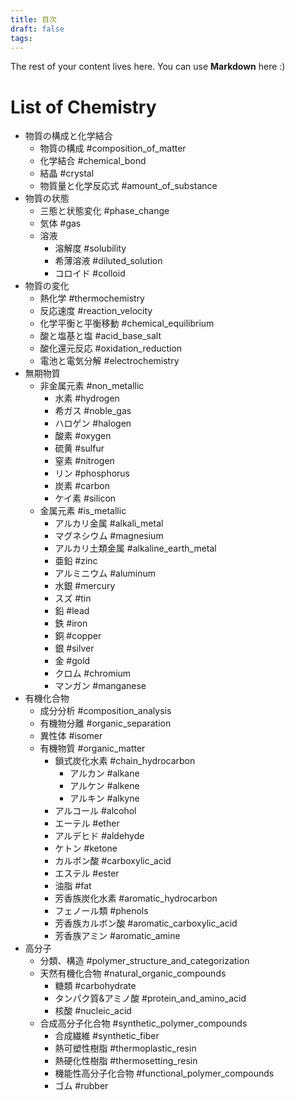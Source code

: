 ```yaml
---
title: 目次
draft: false
tags:
---
```

 
The rest of your content lives here. You can use **Markdown** here :)
# List of Chemistry
- 物質の構成と化学結合
	- 物質の構成 #composition_of_matter
	- 化学結合 #chemical_bond
	- 結晶 #crystal
	- 物質量と化学反応式 #amount_of_substance
- 物質の状態
	- 三態と状態変化 #phase_change
	- 気体 #gas
	- 溶液 
		- 溶解度 #solubility
		- 希薄溶液 #diluted_solution
		- コロイド #colloid
- 物質の変化
	- 熱化学 #thermochemistry
	- 反応速度 #reaction_velocity
	- 化学平衡と平衡移動 #chemical_equilibrium
	- 酸と塩基と塩 #acid_base_salt
	- 酸化還元反応 #oxidation_reduction
	- 電池と電気分解 #electrochemistry
- 無期物質
	- 非金属元素 #non_metallic
		- 水素 #hydrogen
		- 希ガス #noble_gas
		- ハロゲン #halogen
		- 酸素 #oxygen  
		- 硫黄 #sulfur
		- 窒素 #nitrogen
		- リン #phosphorus
		- 炭素 #carbon
		- ケイ素 #silicon 
	- 金属元素 #is_metallic
		- アルカリ金属 #alkali_metal
		- マグネシウム #magnesium 
		- アルカリ土類金属 #alkaline_earth_metal
		- 亜鉛 #zinc
		- アルミニウム #aluminum
		- 水銀 #mercury  
		- スズ #tin  
		- 鉛 #lead  
		- 鉄 #iron
		- 銅 #copper
		- 銀 #silver 
		- 金 #gold 
		- クロム #chromium 
		- マンガン #manganese
- 有機化合物
	- 成分分析 #composition_analysis
	- 有機物分離 #organic_separation
	- 異性体 #isomer
	- 有機物質 #organic_matter
		- 鎖式炭化水素 #chain_hydrocarbon
			- アルカン #alkane
			- アルケン #alkene
			- アルキン #alkyne
		- アルコール #alcohol
		- エーテル #ether
		- アルデヒド #aldehyde
		- ケトン #ketone
		- カルボン酸 #carboxylic_acid
		- エステル #ester
		- 油脂 #fat
		- 芳香族炭化水素 #aromatic_hydrocarbon
		- フェノール類 #phenols
		- 芳香族カルボン酸 #aromatic_carboxylic_acid
		- 芳香族アミン #aromatic_amine
- 高分子
	- 分類、構造 #polymer_structure_and_categorization
	- 天然有機化合物 #natural_organic_compounds
		- 糖類 #carbohydrate
		- タンパク質&アミノ酸 #protein_and_amino_acid
		- 核酸 #nucleic_acid
	- 合成高分子化合物 #synthetic_polymer_compounds
		- 合成繊維 #synthetic_fiber
		- 熱可塑性樹脂 #thermoplastic_resin
		- 熱硬化性樹脂 #thermosetting_resin
		- 機能性高分子化合物 #functional_polymer_compounds
		- ゴム #rubber